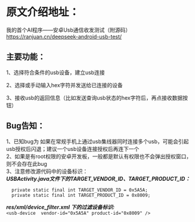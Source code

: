 # 原文介绍地址：
我的首个AI程序——安卓Usb通信收发测试（附源码）https://ranjuan.cn/deepseek-android-usb-test/

## 主要功能：

1、选择符合条件的usb设备，建立usb连接  

2、选择或手动输入hex字符并发送给已连接的设备  

3、接收usb的返回信息（比如发送查询usb状态的hex字符后，再点接收数据按钮）  

## Bug告知：
1、已知bug为 如果在常规手机上通过usb集线器同时连接多个usb，可能会引起usb授权后闪退；建议一个usb设备连接授权后再连下一个  
2、如果是有root权限的安卓开发板，一般都是默认有权限也不会弹出授权窗口，则不会存在此bug  
3、注意修改源代码中的设备标识：  
***USBActivity.java文件下的TARGET_VENDOR_ID、TARGET_PRODUCT_ID：***  
    
      private static final int TARGET_VENDOR_ID = 0x5A5A;  
      private static final int TARGET_PRODUCT_ID = 0x8009;  
   

***res/xml/device_filter.xml 下的过滤设备标识:***  
``<usb-device  vendor-id="0x5A5A" product-id="0x8009" />``  

